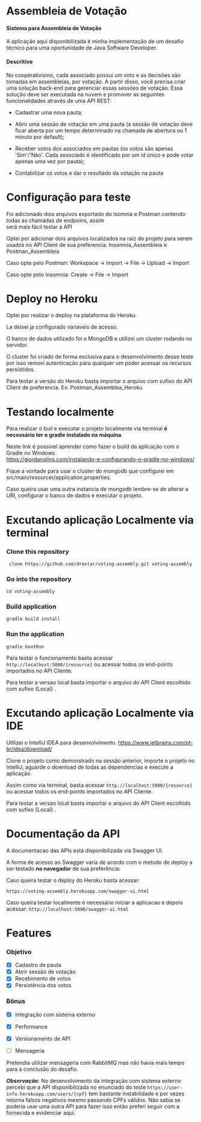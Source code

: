 # Assembleia de Votação

#### Sistema para Assembleia de Votação

A aplicação aqui disponibilizada é minha implementação de um desafio técnico para uma oportunidade de Java Software Developer.

#### Descritivo
No cooperativismo, cada associado possui um voto e as decisões são tomadas em assembleias, por votação. A partir disso, você precisa criar uma solução back-end para gerenciar essas sessões de votação. Essa solução deve ser executada na nuvem e promover as seguintes funcionalidades através de uma API REST:

- Cadastrar uma nova pauta;

- Abrir uma sessão de votação em uma pauta (a sessão de votação deve ficar aberta por um tempo determinado na chamada de abertura ou 1 minuto por default);

- Receber votos dos associados em pautas (os votos são apenas 'Sim'/'Não'. Cada associado é identificado por um id único e pode votar apenas uma vez por pauta);

- Contabilizar os votos e dar o resultado da votação na pauta

# Configuração para teste

Foi adicionado dois arquivos exportado do Isomnia e Postman contendo todas as chamadas de endpoins, assim   
será mais fácil testar a API

Optei por adicionar dois arquivos localizados na raiz do projeto para serem usados no API Client de sua preferencia: Insomnia_Assembleia e Postman_Assembleia

Caso opte pelo Postman: Workspace -> Import -> File -> Upload -> Import

Caso opte pelo Insomnia: Create -> File -> Import

# Deploy no Heroku

Optei por realizar o deploy na plataforma do Heroku.

La deixei ja configurado variaveis de acesso.

O banco de dados utilizado foi o MongoDB e utilizei um cluster rodando no servidor.

O cluster foi criado de forma exclusiva para o desenvolvimento desse teste por isso removi autenticação para qualquer um poder acessar os recursos persistidos.

Para testar a versão do Heroku basta importar o arquivo com sufixo do API Client de preferencia. Ex: Postman_Assemblea_Heroku

# Testando localmente

Para realizar o buil e executar o projeto localmente via terminal **é necessário ter o gradle instalado na máquina**.

Neste link é possível aprender como fazer o build da aplicação com o Gradle no Windows  
https://giordanolins.com/instalando-e-configurando-o-gradle-no-windows/

Fique a vontade para usar o cluster do mongodb que configurei em src/main/resourcer/application.properties.

Caso queira usar uma outra instancia de mongodb lembre-se de alterar a URI, configurar o banco de dados e executar o projeto.

# Excutando aplicação Localmente via terminal

### Clone this repository
``` clone https://github.com/drextar/voting-assembly.git voting-assembly```

### Go into the repository
```cd voting-assembly```

### Build application
```gradle build install```

### Run the application
```gradle bootRun```

Para testar o funcionamento basta acessar `http://localhost:5000/{resource}` ou acessar todos os end-points importados no API Cliente.

Para testar a versao local basta importar o arquivo do API Client escolhido com sufixo {Local} .

# Excutando aplicação Localmente via IDE

Utilizei o IntelliJ IDEA para desenvolvimento.
https://www.jetbrains.com/pt-br/idea/download/

Clone o projeto como demonstrado na sessão anterior, importe o projeto no IntelliJ, aguarde o download de todas as dependencias e execute a aplicação.

Assim como via terminal, basta acessar `http://localhost:5000/{resource}` ou acessar todos os end-points importados no API Cliente.

Para testar a versao local basta importar o arquivo do API Client escolhido com sufixo {Local} .

# Documentação da API

A documentacao das APIs está disponibilizada via Swagger UI.

A forma de acesso ao Swagger varia de acordo com o metodo de deploy a ser testado **no navegador** de sua preferência:

Caso queira testar o deploy do Heroku basta acessar:

``` https://voting-assembly.herokuapp.com/swagger-ui.html ```

Caso queira testar localmente é necessário iniciar a aplicacao e depois acessar: `http://localhost:5000/swagger-ui.html`

# Features
### Objetivo
- [x] Cadastro de pauta
- [x] Abrir sessão de votação
- [x] Recebimento de votos
- [x] Persistência dos votos

### Bônus
- [x] Integração com sistema externo
- [x] Performance
- [x] Versionamento de API
- [ ] Mensageria


Pretendia utilizar mensageria com RabbitMQ mas não havia mais tempo para a conclusão do desafio.

***Observação***: No desenvolvimento da integração com sistema externo percebi que a API disponibilizada no enunciado do teste `https://user-info.herokuapp.com/users/{cpf}` tem bastante instabilidade e por vezes retorna falsos negativos mesmo passando CPFs válidos. Não sabia se poderia usar uma outra API para fazer isso então preferi seguir com a fornecida e evidenciar aqui.

